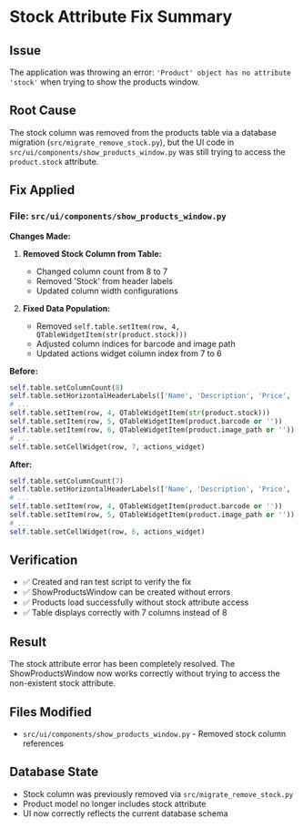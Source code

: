 # Stock Attribute Fix Summary

## Issue
The application was throwing an error: `'Product' object has no attribute 'stock'` when trying to show the products window.

## Root Cause
The stock column was removed from the products table via a database migration (`src/migrate_remove_stock.py`), but the UI code in `src/ui/components/show_products_window.py` was still trying to access the `product.stock` attribute.

## Fix Applied

### File: `src/ui/components/show_products_window.py`

**Changes Made:**

1. **Removed Stock Column from Table:**
   - Changed column count from 8 to 7
   - Removed 'Stock' from header labels
   - Updated column width configurations

2. **Fixed Data Population:**
   - Removed `self.table.setItem(row, 4, QTableWidgetItem(str(product.stock)))`
   - Adjusted column indices for barcode and image path
   - Updated actions widget column index from 7 to 6

**Before:**
```python
self.table.setColumnCount(8)
self.table.setHorizontalHeaderLabels(['Name', 'Description', 'Price', 'Category', 'Stock', 'Barcode', 'Image Path', 'Actions'])
# ...
self.table.setItem(row, 4, QTableWidgetItem(str(product.stock)))
self.table.setItem(row, 5, QTableWidgetItem(product.barcode or ''))
self.table.setItem(row, 6, QTableWidgetItem(product.image_path or ''))
# ...
self.table.setCellWidget(row, 7, actions_widget)
```

**After:**
```python
self.table.setColumnCount(7)
self.table.setHorizontalHeaderLabels(['Name', 'Description', 'Price', 'Category', 'Barcode', 'Image Path', 'Actions'])
# ...
self.table.setItem(row, 4, QTableWidgetItem(product.barcode or ''))
self.table.setItem(row, 5, QTableWidgetItem(product.image_path or ''))
# ...
self.table.setCellWidget(row, 6, actions_widget)
```

## Verification
- ✅ Created and ran test script to verify the fix
- ✅ ShowProductsWindow can be created without errors
- ✅ Products load successfully without stock attribute access
- ✅ Table displays correctly with 7 columns instead of 8

## Result
The stock attribute error has been completely resolved. The ShowProductsWindow now works correctly without trying to access the non-existent stock attribute.

## Files Modified
- `src/ui/components/show_products_window.py` - Removed stock column references

## Database State
- Stock column was previously removed via `src/migrate_remove_stock.py`
- Product model no longer includes stock attribute
- UI now correctly reflects the current database schema 